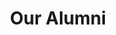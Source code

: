 ---
title: "Our Alumni"  # Add a page title.
# summary: "Meet our Team"  # Add a page description.
date: ""  # Add today's date.
type: "widget_page"  # Page type is a Widget Page
---